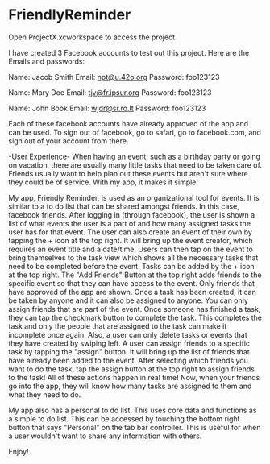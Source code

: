 # FriendlyReminder

Open ProjectX.xcworkspace to access the project

I have created 3 Facebook accounts to test out this project.
Here are the Emails and passwords:

Name: Jacob Smith
Email: npt@u.42o.org
Password: foo123123

Name: Mary Doe
Email: tjv@fr.ipsur.org
Password: foo123123

Name: John Book
Email: wjdr@sr.ro.lt
Password: foo123123

Each of these facebook accounts have already approved of the app and can be used. To sign out of facebook, go to safari, go to facebook.com, and sign out of your account from there. 

-User Experience-
When having an event, such as a birthday party or going on vacation, there are usually many little tasks that need to be taken care of. Friends usually want to help plan out these events but aren't sure where they could be of service. With my app, it makes it simple!

My app, Friendly Reminder, is used as an organizational tool for events. It is similar to a to do list that can be shared amongst friends. In this case, facebook friends. After logging in (through facebook), the user is shown a list of what events the user is a part of and how many assigned tasks the user has for that event. The user can also create an event of their own by tapping the + icon at the top right. It will bring up the event creator, which requires an event title and a date/time. Users can then tap on the event to bring themselves to the task view which shows all the necessary tasks that need to be completed before the event. Tasks can be added by the + icon at the top right. The "Add Friends" Button at the top right adds friends to the specific event so that they can have access to the event. Only friends that have approved of the app are shown. Once a task has been created, it can be taken by anyone and it can also be assigned to anyone. You can only assign friends that are part of the event. Once someone has finished a task, they can tap the checkmark button to complete the task. This completes the task and only the people that are assigned to the task can make it incomplete once again. Also, a user can only delete tasks or events that they have created by swiping left. A user can assign friends to a specific task by tapping the "assign" button. It will bring up the list of friends that have already been added to the event. After selecting which friends you want to do the task, tap the assign button at the top right to assign friends to the task! All of these actions happen in real time! Now, when your friends go into the app, they will know how many tasks are assigned to them and what they need to do.

My app also has a personal to do list. This uses core data and functions as a simple to do list. This can be accessed by touching the bottom right button that says "Personal" on the tab bar controller. This is useful for when a user wouldn't want to share any information with others.

Enjoy!
